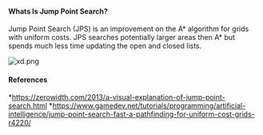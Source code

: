 #### Whats Is Jump Point Search?
  Jump Point Search (JPS) is an improvement on the A* algorithm for grids with uniform costs.
  JPS searches potentially larger areas then A* but spends much less time updating the open and closed lists.

![xd.png](https://user-images.githubusercontent.com/36840551/104440916-402a4e80-5593-11eb-8593-2a7bf8fd80c6.png)
#### References
*https://zerowidth.com/2013/a-visual-explanation-of-jump-point-search.html
*https://www.gamedev.net/tutorials/programming/artificial-intelligence/jump-point-search-fast-a-pathfinding-for-uniform-cost-grids-r4220/
